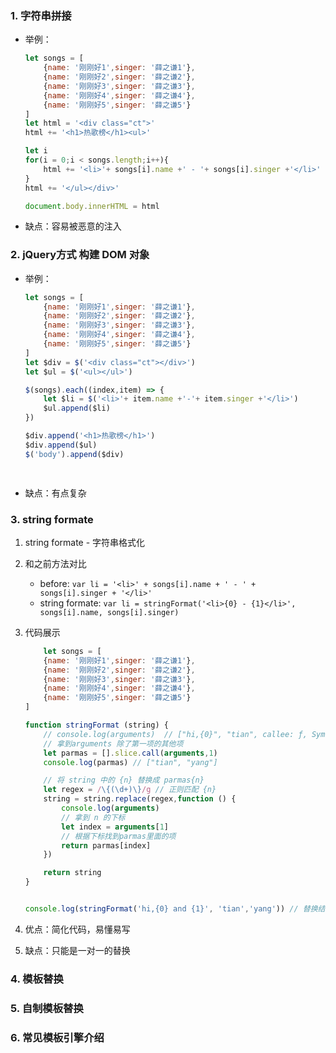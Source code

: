 ### 1. 字符串拼接

- 举例：

    ```javascript
    let songs = [
        {name: '刚刚好1',singer: '薛之谦1'},
        {name: '刚刚好2',singer: '薛之谦2'},
        {name: '刚刚好3',singer: '薛之谦3'},
        {name: '刚刚好4',singer: '薛之谦4'},
        {name: '刚刚好5',singer: '薛之谦5'}
    ]
    let html = '<div class="ct">'
    html += '<h1>热歌榜</h1><ul>'

    let i
    for(i = 0;i < songs.length;i++){
        html += '<li>'+ songs[i].name +' - '+ songs[i].singer +'</li>'
    }
    html += '</ul></div>'

    document.body.innerHTML = html
    ```
- 缺点：容易被恶意的注入

### 2. jQuery方式 构建 DOM 对象
- 举例：

    ```javascript
    let songs = [
        {name: '刚刚好1',singer: '薛之谦1'},
        {name: '刚刚好2',singer: '薛之谦2'},
        {name: '刚刚好3',singer: '薛之谦3'},
        {name: '刚刚好4',singer: '薛之谦4'},
        {name: '刚刚好5',singer: '薛之谦5'}
    ]
    let $div = $('<div class="ct"></div>')
    let $ul = $('<ul></ul>')

    $(songs).each((index,item) => {
        let $li = $('<li>'+ item.name +'-'+ item.singer +'</li>')
        $ul.append($li)
    })

    $div.append('<h1>热歌榜</h1>')
    $div.append($ul)
    $('body').append($div)

       
    ```
    
- 缺点：有点复杂

### 3. string formate
1. string formate - 字符串格式化
2. 和之前方法对比
    - before: `var li = '<li>' + songs[i].name + ' - ' + songs[i].singer + '</li>'`
    - string formate: `var li = stringFormat('<li>{0} - {1}</li>', songs[i].name, songs[i].singer)`
3. 代码展示

    ```javascript
        let songs = [
        {name: '刚刚好1',singer: '薛之谦1'},
        {name: '刚刚好2',singer: '薛之谦2'},
        {name: '刚刚好3',singer: '薛之谦3'},
        {name: '刚刚好4',singer: '薛之谦4'},
        {name: '刚刚好5',singer: '薛之谦5'}
    ]

    function stringFormat (string) {
        // console.log(arguments)  // ["hi,{0}", "tian", callee: ƒ, Symbol(Symbol.iterator): ƒ]
        // 拿到arguments 除了第一项的其他项
        let parmas = [].slice.call(arguments,1)
        console.log(parmas) // ["tian", "yang"]

        // 将 string 中的 {n} 替换成 parmas{n}
        let regex = /\{(\d+)\}/g // 正则匹配 {n}
        string = string.replace(regex,function () {
            console.log(arguments)
            // 拿到 n 的下标
            let index = arguments[1]
            // 根据下标找到parmas里面的项
            return parmas[index]
        })

        return string
    }


    console.log(stringFormat('hi,{0} and {1}', 'tian','yang')) // 替换结果：hi,tian and yang
    ```
4. 优点：简化代码，易懂易写
5. 缺点：只能是一对一的替换

### 4. 模板替换
### 5. 自制模板替换
### 6. 常见模板引擎介绍 



